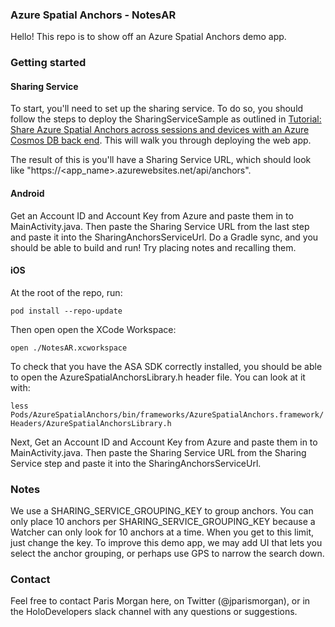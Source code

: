 ### Azure Spatial Anchors - NotesAR

Hello! This repo is to show off an Azure Spatial Anchors demo app. 

### Getting started

#### Sharing Service
To start, you'll need to set up the sharing service. To do so, you should follow the steps to deploy the SharingServiceSample as outlined in [Tutorial: Share Azure Spatial Anchors across sessions and devices with an Azure Cosmos DB back end](https://docs.microsoft.com/en-us/azure/spatial-anchors/tutorials/tutorial-use-cosmos-db-to-store-anchors#create-a-database-account). This will walk you through deploying the web app.

The result of this is you'll have a Sharing Service URL, which should look like "https://<app_name>.azurewebsites.net/api/anchors".

#### Android
Get an Account ID and Account Key from Azure and paste them in to MainActivity.java. Then paste the Sharing Service URL from the last step and paste it into the SharingAnchorsServiceUrl. Do a Gradle sync, and you should be able to build and run! Try placing notes and recalling them.

#### iOS

At the root of the repo, run:

`pod install --repo-update`

Then open open the XCode Workspace:

`open ./NotesAR.xcworkspace`

To check that you have the ASA SDK correctly installed, you should be able to open the AzureSpatialAnchorsLibrary.h header file. You can look at it with:

`less Pods/AzureSpatialAnchors/bin/frameworks/AzureSpatialAnchors.framework/Headers/AzureSpatialAnchorsLibrary.h`

Next, Get an Account ID and Account Key from Azure and paste them in to MainActivity.java. Then paste the Sharing Service URL from the Sharing Service step and paste it into the SharingAnchorsServiceUrl. 

### Notes

We use a SHARING_SERVICE_GROUPING_KEY to group anchors. You can only place 10 anchors per SHARING_SERVICE_GROUPING_KEY because a Watcher can only look for 10 anchors at a time. When you get to this limit, just change the key. To improve this demo app, we may add UI that lets you select the anchor grouping, or perhaps use GPS to narrow the search down. 


### Contact

Feel free to contact Paris Morgan here, on Twitter (@jparismorgan), or in the HoloDevelopers slack channel with any questions or suggestions.
